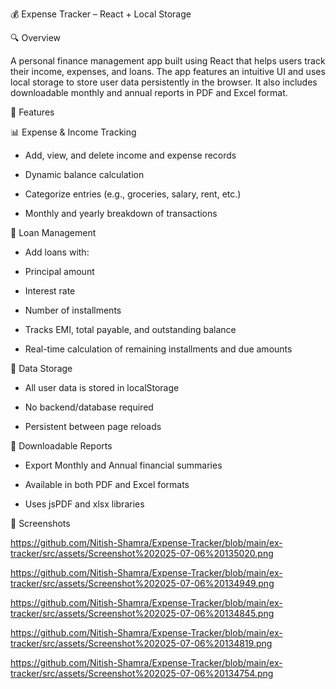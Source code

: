 💰 Expense Tracker – React + Local Storage

🔍 Overview


A personal finance management app built using React that helps users track their income, expenses, and loans. The app features an intuitive UI and uses local storage to store user data persistently in the browser. It also includes downloadable monthly and annual reports in PDF and Excel format.


🚀 Features

📊 Expense & Income Tracking
- Add, view, and delete income and expense records

- Dynamic balance calculation

- Categorize entries (e.g., groceries, salary, rent, etc.)

- Monthly and yearly breakdown of transactions

💸 Loan Management
- Add loans with:

- Principal amount

- Interest rate

- Number of installments

- Tracks EMI, total payable, and outstanding balance

- Real-time calculation of remaining installments and due amounts
  

📂 Data Storage
- All user data is stored in localStorage

- No backend/database required

- Persistent between page reloads

📄 Downloadable Reports

- Export Monthly and Annual financial summaries

- Available in both PDF and Excel formats

- Uses jsPDF and xlsx libraries


📸 Screenshots

https://github.com/Nitish-Shamra/Expense-Tracker/blob/main/ex-tracker/src/assets/Screenshot%202025-07-06%20135020.png

https://github.com/Nitish-Shamra/Expense-Tracker/blob/main/ex-tracker/src/assets/Screenshot%202025-07-06%20134949.png

https://github.com/Nitish-Shamra/Expense-Tracker/blob/main/ex-tracker/src/assets/Screenshot%202025-07-06%20134845.png

https://github.com/Nitish-Shamra/Expense-Tracker/blob/main/ex-tracker/src/assets/Screenshot%202025-07-06%20134819.png

https://github.com/Nitish-Shamra/Expense-Tracker/blob/main/ex-tracker/src/assets/Screenshot%202025-07-06%20134754.png




